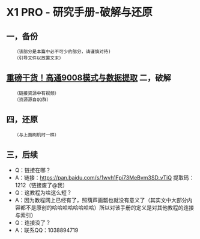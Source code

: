 X1 PRO - 研究手册-破解与还原
====
一，备份
-------
       （该部分是本篇中必不可少的部分，请谨慎对待)
       （引导文件以放置文末）
[重磅干货！高通9008模式与数据提取](https://zhuanlan.zhihu.com/p/35422254)
二，破解
--------
       （链接资源中有视频）
       （资源源自QQ群）
四，还原
--------
       （与上面刷机时一样）
三，后续
--------
* Q：链接在哪？
* A：链接：https://pan.baidu.com/s/1wvh1Fpi73MeBvm3SD_vTiQ 提取码：1212（链接废了@我）
* Q：这教程为啥这么短？
* A：因为教程网上已经有了，照葫芦画瓢也就没有意义了（其实文中大部分内容都不是原创的哈哈哈哈哈哈哈哈）所以对该手册的定义是对其他教程的连接与索引）
* Q：连接没了？
* A：联系QQ：1038894719
